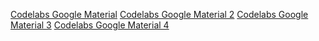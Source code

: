 [Codelabs Google Material](https://codelabs.developers.google.com/codelabs/mdc-101-flutter/index.html?index=..%2F..%2Findex)
[Codelabs Google Material 2](https://codelabs.developers.google.com/codelabs/mdc-102-flutter/index.html?index=..%2F..%2Findex)
[Codelabs Google Material 3](https://codelabs.developers.google.com/codelabs/mdc-103-flutter/index.html?index=..%2F..%2Findex)
[Codelabs Google Material 4](https://codelabs.developers.google.com/codelabs/mdc-104-flutter/index.html?index=..%2F..%2Findex)

